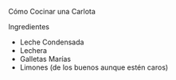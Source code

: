 Cómo Cocinar una Carlota

Ingredientes

* Leche Condensada 
* Lechera
* Galletas Marías
* Limones (de los buenos aunque estén caros)

